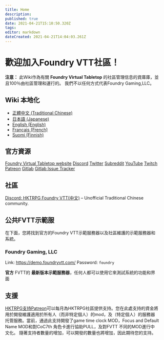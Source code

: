```yaml
---
title: Home
description: 
published: true
date: 2021-04-21T15:10:50.320Z
tags: 
editor: markdown
dateCreated: 2021-04-21T14:04:03.261Z
---
```


# 歡迎加入Foundry VTT社區！

**注意：** 此Wiki作為有關 **Foundry Virtual Tabletop** 的社區管理信息的資庫庫，並且100％由社區管理和運行的。 我們不以任何方式代表Foundry Gaming,LLC。
## Wiki 本地化
- [正體中文 (Traditional Chinese)](https://foundryvtt.wiki/zh-hant/home)
- [日本語 (Japanese)](https://foundryvtt.wiki/ja/home)
- [English (English)](https://foundryvtt.wiki/en/home)
- [Français (French)](https://foundryvtt.wiki/fr/home)
- [Suomi (Finnish)](https://foundryvtt.wiki/fi/home)

## 官方資源
<i class="fas fa-dice-d20"></i> [Foundry Virtual Tabletop website](http://foundryvtt.com)
<i class="fab fa-discord"></i> [Discord](https://discordapp.com/invite/DDBZUDf)
<i class="fab fa-twitter"></i> [Twitter](https://twitter.com/FoundryVTT)
<i class="fab fa-reddit"></i> [Subreddit](https://www.reddit.com/r/FoundryVTT/)
<i class="fab fa-youtube"></i> [YouTube](https://www.youtube.com/c/FoundryNet)
<i class="fab fa-twitch"></i> [Twitch](https://www.twitch.tv/foundryvtt)
<i class="fab fa-patreon"></i> [Patreon](https://www.patreon.com/foundryvtt/overview)
<i class="fab fa-gitlab"></i> [Gitlab](https://gitlab.com/foundrynet)
<i class="fab fa-gitlab"></i> [Gitlab Issue Tracker](https://gitlab.com/foundrynet/foundryvtt/-/boards?milestone_title=No+Milestone&)

## 社區
<i class="fab fa-discord"></i> [Discord: HKTRPG Foundry VTT(中文)](https://discord.gg/vx4kcm7) – Unofficial Traditional Chinese community.


## 公共FVTT示範服
在下面，您將找到官方的Foundry VTT示範服務器以及社區維護的示範服務器和系統。
### Foundry Gaming, LLC
Link: https://demo.foundryvtt.com/
Password: `foundry`

**官方** FVTT的 **最新版本示範服務器**，任何人都可以使用它來測試系統的功能和界面


## 支援
<i class="fab fa-patreon"></i> [HKTRPG支持Patreon](https://www.patreon.com/HKTRPG)可以每月為HKTRPG社區提供支持。您在此處支持的資金將用於開發維護適用於所有人（而非特定個人）的mod，及（特定個人）的服務器托管服務。當前，通過此支持開發了game time clock MOD，Focus and Default Name MOD和對CoC7th 角色卡進行協助PULL，及對FVTT 不同的MOD進行中文化。
隨著支持者數量的增加，可以開發的數量也將增加，因此期待您的支持。
